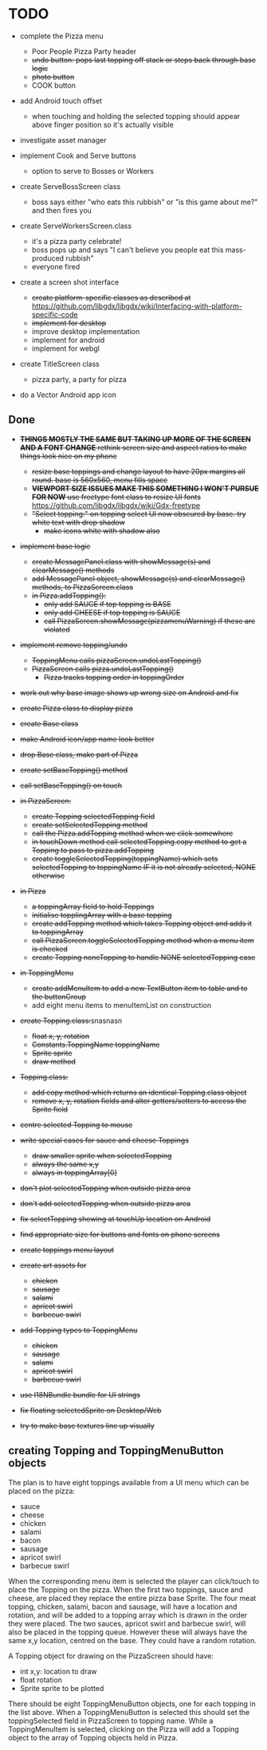 # TODO

  + complete the Pizza menu
      - Poor People Pizza Party header
      - ~~undo button: pops last topping off stack or steps back through base 
        logic~~
      - ~~photo button~~
      - COOK button
      
  + add Android touch offset
      - when touching and holding the selected topping should appear above
        finger position so it's actually visible
    
  + investigate asset manager
  
  + implement Cook and Serve buttons
      - option to serve to Bosses or Workers
  
  + create ServeBossScreen class
      - boss says either "who eats this rubbish" or "is this game about me?"
        and then fires you
        
  + create ServeWorkersScreen.class
      - it's a pizza party celebrate!
      - boss pops up and says "I can't believe you people eat this 
        mass-produced rubbish"
      - everyone fired
      
  + create a screen shot interface
      - ~~create platform-specific classes as described at~~
        <https://github.com/libgdx/libgdx/wiki/Interfacing-with-platform-specific-code>
      - ~~implement for desktop~~
      - improve desktop implementation
      - implement for android
      - implement for webgl
      
  + create TitleScreen class
      - pizza party, a party for pizza
      
  + do a Vector Android app icon
  
## Done
      
  + ~~**THINGS MOSTLY THE SAME BUT TAKING UP MORE OF THE SCREEN AND A FONT 
    CHANGE** rethink screen size and aspect ratios to make things look nice 
    on my phone~~
      - ~~resize base toppings and change layout to have 20px margins all round.
        base is 560x560, menu fills space~~
      - ~~**VIEWPORT SIZE ISSUES MAKE THIS SOMETHING I WON'T PURSUE FOR NOW** 
        use freetype font class to resize UI fonts~~
        <https://github.com/libgdx/libgdx/wiki/Gdx-freetype>
      - ~~"Select topping:" on topping select UI now obscured by base. try
        white text with drop shadow~~
          - ~~make icons white with shadow also~~
  
  + ~~implement base logic~~
      - ~~create MessagePanel.class with showMessage(s) and clearMessage()
        methods~~
      - ~~add MessagePanel object, showMessage(s) and clearMessage() methods,
        to PizzaScreen.class~~
      - ~~in Pizza.addTopping():~~
          - ~~only add SAUCE if top topping is BASE~~
          - ~~only add CHEESE if top topping is SAUCE~~
          - ~~call PizzaScreen.showMessage(pizzamenuWarning) if these are 
            violated~~
      
  + ~~implement remove topping/undo~~
      - ~~ToppingMenu calls pizzaScreen.undoLastTopping()~~
      - ~~PizzaScreen calls pizza.undoLastTopping()~~
          - ~~Pizza tracks topping order in toppingOrder~~

  + ~~work out why base image shows up wrong size on Android and fix~~
  + ~~create Pizza class to display pizza~~
  + ~~create Base class~~
  + ~~make Android icon/app name look better~~
  + ~~drop Base class, make part of Pizza~~
  + ~~create setBaseTopping() method~~
  + ~~call setBaseTopping() on touch~~
  
  + ~~in PizzaScreen:~~
      - ~~create Topping selectedTopping field~~
      - ~~create setSelectedTopping method~~
      - ~~call the Pizza.addTopping method when we click somewhere~~
      - ~~in touchDown method call selectedTopping.copy method to get
        a Topping to pass to pizza.addTopping~~
      - ~~create toggleSelectedTopping(toppingName) which sets selectedTopping
        to toppingName IF it is not already selected, NONE otherwise~~
  
  + ~~in Pizza~~
      - ~~a toppingArray field to hold Toppings~~
      - ~~initialise topplingArray with a base topping~~
      - ~~create addTopping method which takes Topping object and adds it to
        toppingArray~~        
      - ~~call PizzaScreen.toggleSelectedTopping method when a menu item is 
        checked~~
      - ~~create Topping noneTopping to handle NONE selectedTopping case~~
        
  + ~~in ToppingMenu~~
      - ~~create addMenuItem to add a new TextButton item to table and to
        the buttonGroup~~
      - add eight menu items to menuItemList on construction
      
  + ~~create Topping.class:~~snasnasn
      - ~~float x, y, rotation~~
      - ~~Constants.ToppingName toppingName~~
      - ~~Sprite sprite~~
      - ~~draw method~~
      
  + ~~Topping.class:~~
      - ~~add copy method which returns an identical Topping.class object~~
      - ~~remove x, y, rotation fields and alter getters/setters to access the
        Sprite field~~
        
  + ~~centre selected Topping to mouse~~
  
  + ~~write special cases for sauce and cheese Toppings~~
      - ~~draw smaller sprite when selectedTopping~~
      - ~~always the same x,y~~
      - ~~always in toppingArray\[0\]~~
  
  + ~~don't plot selectedTopping when outside pizza area~~
  
  + ~~don't add selectedTopping when outside pizza area~~
  
  + ~~fix selectTopping showing at touchUp location on Android~~
  
  + ~~find appropriate size for buttons and fonts on phone screens~~
    
  + ~~create toppings menu layout~~
  
  + ~~create art assets for~~
      - ~~chicken~~
      - ~~sausage~~
      - ~~salami~~
      - ~~apricot swirl~~
      - ~~barbecue swirl~~
      
  + ~~add Topping types to ToppingMenu~~
      - ~~chicken~~
      - ~~sausage~~
      - ~~salami~~
      - ~~apricot swirl~~
      - ~~barbecue swirl~~
      
  + ~~use I18NBundle bundle for UI strings~~ 
  
  + ~~fix floating selectedSprite on Desktop/Web~~
      
  + ~~try to make base textures line up visually~~
  

  
## creating Topping and ToppingMenuButton objects

The plan is to have eight toppings available from a UI menu which can
be placed on the pizza:
  - sauce
  - cheese
  - chicken
  - salami
  - bacon
  - sausage
  - apricot swirl
  - barbecue swirl
  
When the corresponding menu item is selected the player can click/touch
to place the Topping on the pizza. When the  first two toppings, 
sauce and cheese, are placed they replace the entire pizza base Sprite. 
The four meat topping, chicken, salami, bacon and sausage, will have a
location and rotation, and will be added to a topping array which is 
drawn in the order they were placed. The two sauces, apricot swirl and
barbecue swirl, will also be placed in the topping queue. However these 
will always have the same x,y location, centred on the base. They could
have a random rotation.

A Topping object for drawing on the PizzaScreen should have: 
  - int x,y: location to draw
  - float rotation
  - Sprite sprite to be plotted
  
There should be eight ToppingMenuButton objects, one for each topping in the 
list above. When a ToppingMenuButton is selected this should set the 
toppingSelected field in PizzaScreen to topping name. While a 
ToppingMenuItem is selected, clicking on the Pizza will add a Topping 
object to the array of Topping objects held in Pizza.